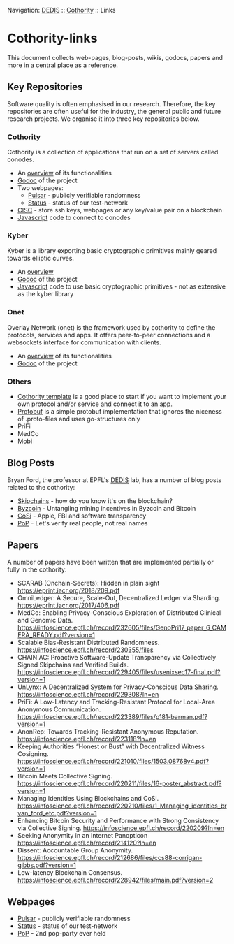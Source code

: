 Navigation: [DEDIS](https://github.com/dedis/doc/tree/master/README.md) ::
[Cothority](../README.md) ::
Links

# Cothority-links

This document collects web-pages, blog-posts, wikis,
godocs, papers and more in a central place as a reference.

## Key Repositories

Software quality is often emphasised in our research. Therefore, the key
repositories are often useful for the industry, the general public and future
research projects. We organise it into three key repositories below.

### Cothority

Cothority is a collection of applications that run
on a set of servers called conodes.

- An [overview](../README.md) of its functionalities
- [Godoc](https://godoc.org/dedis/cothority) of the project
- Two webpages:
  - [Pulsar](https://pulsar.dedis.ch) - publicly verifiable randomness
  - [Status](http://status.dedis.ch) - status of our test-network
- [CISC](../cisc/README.md) - store ssh keys, webpages or any key/value pair on a blockchain
- [Javascript](../external/js/cothority/README.md)
code to connect to conodes

### Kyber

Kyber is a library exporting basic cryptographic primitives mainly geared
towards elliptic curves.

- An [overview](https://github.com/dedis/kyber/blob/master/README.md)
- [Godoc](https://godoc.org/dedis/kyber) of the project
- [Javascript](../external/js/kyber/README.md)
code to use basic cryptographic primitives - not as extensive as the kyber library

### Onet

Overlay Network (onet) is the framework used by cothority to define the protocols,
services and apps. It offers peer-to-peer connections and a websockets interface
for communication with clients.

- An [overview](https://github.com/dedis/onet/wiki) of its functionalities
- [Godoc](https://godoc.org/dedis/onet) of the project

### Others

- [Cothority template](https://github.com/dedis/cothority_template/wiki) is a good
place to start if you want to implement your own protocol and/or service and
connect it to an app.
- [Protobuf](https://github.com/dedis/protobuf) is a simple protobuf implementation
that ignores the niceness of .proto-files and uses go-structures only
- PriFi
- MedCo
- Mobi

## Blog Posts

Bryan Ford, the professor at EPFL's [DEDIS](https://dedis.epfl.ch) lab, has a number
of blog posts related to the cothority:

- [Skipchains](https://bford.github.io/2017/08/01/skipchain/) - how do you know
it's on the blockchain?
- [Byzcoin](https://bford.github.io/2016/10/25/mining/) - Untangling mining
incentives in Byzcoin and Bitcoin
- [CoSi](http://bford.github.io/2016/03/10/apple/) - Apple, FBI and software transparency
- [PoP](https://bford.github.io/2015/10/07/names.html) - Let's verify real people,
not real names

## Papers

A number of papers have been written that are implemented partially or fully
in the cothority:

- SCARAB (Onchain-Secrets): Hidden in plain sight
https://eprint.iacr.org/2018/209.pdf
- OmniLedger: A Secure, Scale-Out, Decentralized Ledger via Sharding.
https://eprint.iacr.org/2017/406.pdf
- MedCo: Enabling Privacy-Conscious Exploration of Distributed Clinical and Genomic Data. https://infoscience.epfl.ch/record/232605/files/GenoPri17_paper_6_CAMERA_READY.pdf?version=1
- Scalable Bias-Resistant Distributed Randomness. https://infoscience.epfl.ch/record/230355/files
- CHAINIAC: Proactive Software-Update Transparency via Collectively Signed Skipchains and Verified Builds. https://infoscience.epfl.ch/record/229405/files/usenixsec17-final.pdf?version=1
- UnLynx: A Decentralized System for Privacy-Conscious Data Sharing. https://infoscience.epfl.ch/record/229308?ln=en
- PriFi: A Low-Latency and Tracking-Resistant Protocol for Local-Area Anonymous Communication. https://infoscience.epfl.ch/record/223389/files/p181-barman.pdf?version=1
- AnonRep: Towards Tracking-Resistant Anonymous Reputation. https://infoscience.epfl.ch/record/223118?ln=en
- Keeping Authorities “Honest or Bust” with Decentralized Witness Cosigning. https://infoscience.epfl.ch/record/221010/files/1503.08768v4.pdf?version=1
- Bitcoin Meets Collective Signing. https://infoscience.epfl.ch/record/220211/files/16-poster_abstract.pdf?version=1
- Managing Identities Using Blockchains and CoSi. https://infoscience.epfl.ch/record/220210/files/1_Managing_identities_bryan_ford_etc.pdf?version=1
- Enhancing Bitcoin Security and Performance with Strong Consistency via Collective Signing. https://infoscience.epfl.ch/record/220209?ln=en
- Seeking Anonymity in an Internet Panopticon https://infoscience.epfl.ch/record/214120?ln=en
- Dissent: Accountable Group Anonymity.
https://infoscience.epfl.ch/record/212686/files/ccs88-corrigan-gibbs.pdf?version=1
- Low-latency Blockchain Consensus. https://infoscience.epfl.ch/record/228942/files/main.pdf?version=2

## Webpages

- [Pulsar](https://pulsar.dedis.ch) - publicly verifiable randomness
- [Status](http://status.dedis.ch) - status of our test-network
- [PoP](https://pop.dedis.ch) - 2nd pop-party ever held
